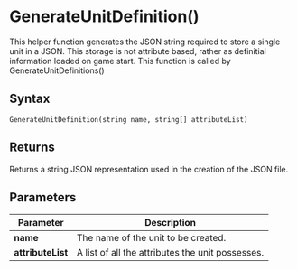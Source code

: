 # GenerateUnitDefinition()
This helper function generates the JSON string required to store a single unit in a JSON. This storage is not attribute based, rather as definitial information loaded on game start. This function is called by GenerateUnitDefinitions()


## Syntax
```pythons
GenerateUnitDefinition(string name, string[] attributeList)
```

## Returns
Returns a string JSON representation used in the creation of the JSON file.

## Parameters
|Parameter      |Description        |
|---------------|-------------------|
|**name**| The name of the unit to be created.|
|**attributeList**| A list of all the attributes the unit possesses.|
